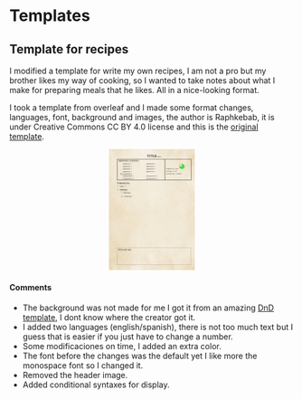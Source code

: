 # Templates

## Template for recipes
I modified a template for write my own recipes, I am not a pro but
my brother likes my way of cooking, so I wanted to take notes about
what I make for preparing meals that he likes. All in a nice-looking
format.

I took a template from overleaf and I made some format changes,
languages, font, background and images, the author is Raphkebab, it is
under Creative Commons CC BY 4.0 license and this is the [original
template](https://es.overleaf.com/latex/templates/cooking-recipe-template/zcmdmwpnbctk).

<p align="center">
   <a href="https://github.com/rhyloo/LaTeX-Templates/tree/main/recipes">	
  <img style=" max-width: 30%; width: 500; margin-left: auto; margin-right: auto;"  src="recipes/recipe.jpg">
  </a>
</p>

#### Comments

- The background was not made for me I got it from an amazing [DnD template](https://es.overleaf.com/latex/templates/d-and-d-5e-latex-template/vmfdkjfhfynv),
I dont know where the creator got it. 
- I added two languages (english/spanish), there is not too much text but I guess that is
easier if you just have to change a number.
- Some modificaciones on time, I added an extra color.
- The font before the changes was the default yet I  like more the
monospace font so I changed it.
- Removed the header image.
- Added conditional syntaxes for display.


